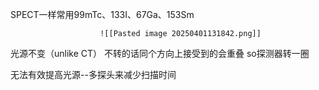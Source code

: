 SPECT一样常用99mTc、133I、67Ga、153Sm

						![[Pasted image 20250401131842.png]]

光源不变（unlike CT）
不转的话同个方向上接受到的会重叠
so探测器转一圈

无法有效提高光源--多探头来减少扫描时间

